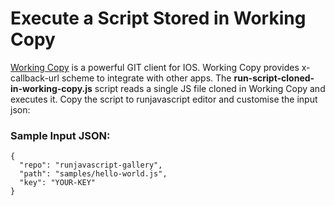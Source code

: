 
# Execute a Script Stored in Working Copy
[Working Copy](https://workingcopyapp.com/) is a powerful GIT client for IOS. Working Copy provides x-callback-url scheme to integrate with other apps. The **run-script-cloned-in-working-copy.js** script reads a single JS file cloned in Working Copy and executes it. Copy the script to runjavascript editor and customise the input json:

### Sample Input JSON:
```
{
  "repo": "runjavascript-gallery",
  "path": "samples/hello-world.js",
  "key": "YOUR-KEY"
}
```
